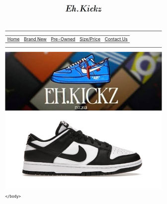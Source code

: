 <!DOCTYPE html>
<head>
  <title>Eh.Kickz-Sneaker Reslling Store</title>
<link rel "stylesheets" href="stle.css">
</head>
<body>
  <div class="navbar">
<header>
  <a href="index.html">
  <img src="/images/title.jpg" alt"title" title="Eh.Kickz">
  </a>  
</header>
  <hr>
  <nav>
  <table cellspacing="5" cellpadding="5">
    <tr>
<td><a href="home.html">Home</a></td> 
<td><a href="brandnew.html">Brand New</a></td> 
<td><a href="pre-owned.html">Pre-Owned</a></td> 
<td><a href="sizeandprice.html">Size/Price</a></td> 
<td><a href="contactus.html">Contact Us<a/></td>  
    </tr>
    </table>
    </nav>
    <hr> 
   <img src="images/card.jpg" alt"card" class="center">
   <img src="/images/panda.dunk.jpg" alt"panda.dunk">
  
  
    
    
    
    </body>
